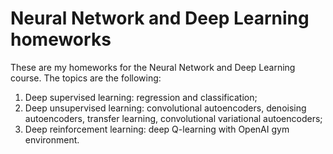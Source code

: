 # Neural Network and Deep Learning homeworks

These are my homeworks for the Neural Network and Deep Learning course. The topics are the following:

1. Deep supervised learning: regression and classification;
2. Deep unsupervised learning: convolutional autoencoders, denoising autoencoders, transfer learning, convolutional variational autoencoders;
3. Deep reinforcement learning: deep Q-learning with OpenAI gym environment.
